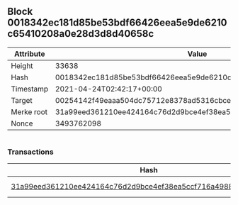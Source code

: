 ## Block 0018342ec181d85be53bdf66426eea5e9de6210c65410208a0e28d3d8d40658c

Attribute | Value
--- | ---
Height | 33638
Hash | 0018342ec181d85be53bdf66426eea5e9de6210c65410208a0e28d3d8d40658c
Timestamp | 2021-04-24T02:42:17+00:00
Target | 00254142f49eaaa504dc75712e8378ad5316cbcead634704b3734b6271167cc4
Merke root | 31a99eed361210ee424164c76d2d9bce4ef38ea5ccf716a4988a0d3ff825ce79
Nonce | 3493762098

```

```

### Transactions

Hash | Amount
--- | ---
[31a99eed361210ee424164c76d2d9bce4ef38ea5ccf716a4988a0d3ff825ce79](31a99eed361210ee424164c76d2d9bce4ef38ea5ccf716a4988a0d3ff825ce79.md) | 10.00000000 SKEPTI 
